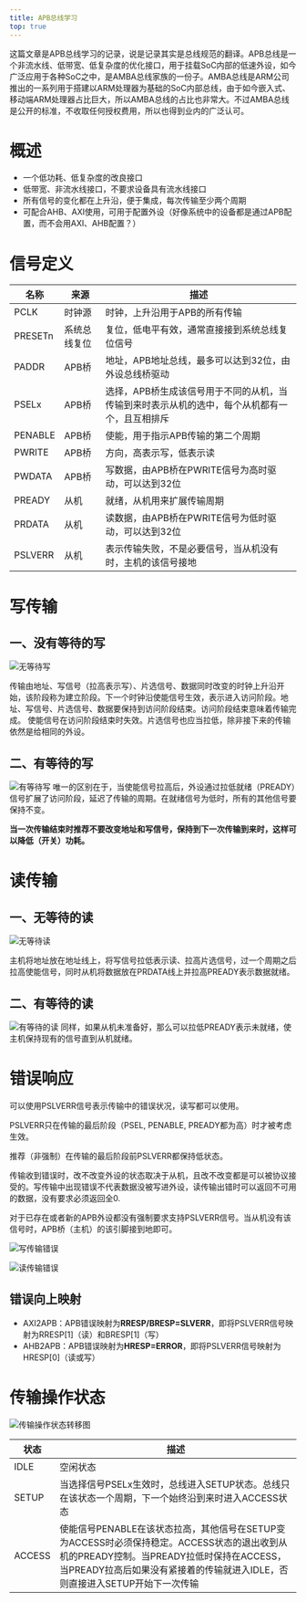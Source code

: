 ```yaml
---
title: APB总线学习
top: true
---
```

这篇文章是APB总线学习的记录，说是记录其实是总线规范的翻译。APB总线是一个非流水线、低带宽、低复杂度的优化接口，用于挂载SoC内部的低速外设，如今广泛应用于各种SoC之中，是AMBA总线家族的一份子。AMBA总线是ARM公司推出的一系列用于搭建以ARM处理器为基础的SoC内部总线，由于如今嵌入式、移动端ARM处理器占比巨大，所以AMBA总线的占比也非常大。不过AMBA总线是公开的标准，不收取任何授权费用，所以也得到业内的广泛认可。
<!--more-->

# 概述
* 一个低功耗、低复杂度的改良接口
* 低带宽、非流水线接口，不要求设备具有流水线接口
* 所有信号的变化都在上升沿，便于集成，每次传输至少两个周期
* 可配合AHB、AXI使用，可用于配置外设（好像系统中的设备都是通过APB配置，而不会用AXI、AHB配置？）

# 信号定义
| 名称    | 来源         | 描述                                                                                          |
| ------- | ------------ | --------------------------------------------------------------------------------------------- |
| PCLK    | 时钟源       | 时钟，上升沿用于APB的所有传输                                                                 |
| PRESETn | 系统总线复位 | 复位，低电平有效，通常直接接到系统总线复位信号                                                |
| PADDR   | APB桥        | 地址，APB地址总线，最多可以达到32位，由外设总线桥驱动                                         |
| PSELx   | APB桥        | 选择，APB桥生成该信号用于不同的从机，当传输到来时表示从机的选中，每个从机都有一个，且互相排斥 |
| PENABLE | APB桥        | 使能，用于指示APB传输的第二个周期                                                             |
| PWRITE  | APB桥        | 方向，高表示写，低表示读                                                                      |
| PWDATA  | APB桥        | 写数据，由APB桥在PWRITE信号为高时驱动，可以达到32位                                           |
| PREADY  | 从机         | 就绪，从机用来扩展传输周期                                                                    |
| PRDATA  | 从机         | 读数据，由APB桥在PWRITE信号为低时驱动，可以达到32位                                           |
| PSLVERR | 从机         | 表示传输失败，不是必要信号，当从机没有时，主机的该信号接地                                    |

# 写传输
## 一、没有等待的写
![无等待写](/img/APB/APB%E6%97%A0%E7%AD%89%E5%BE%85%E5%86%99.png "无等待写")

传输由地址、写信号（拉高表示写）、片选信号、数据同时改变的时钟上升沿开始，该阶段称为建立阶段。下一个时钟沿使能信号生效，表示进入访问阶段。地址、写信号、片选信号、数据要保持到访问阶段结束。访问阶段结束意味着传输完成。
使能信号在访问阶段结束时失效。片选信号也应当拉低，除非接下来的传输依然是给相同的外设。

## 二、有等待的写
![有等待写](/img/APB/APB%E6%9C%89%E7%AD%89%E5%BE%85%E5%86%99.png "有等待写")
唯一的区别在于，当使能信号拉高后，外设通过拉低就绪（PREADY）信号扩展了访问阶段，延迟了传输的周期。在就绪信号为低时，所有的其他信号要保持不变。

**当一次传输结束时推荐不要改变地址和写信号，保持到下一次传输到来时，这样可以降低（开关）功耗。**

# 读传输
## 一、无等待的读
![无等待读](/img/APB/APB%E6%97%A0%E7%AD%89%E5%BE%85%E8%AF%BB.png "无等待读")

主机将地址放在地址线上，将写信号拉低表示读、拉高片选信号，过一个周期之后拉高使能信号，同时从机将数据放在PRDATA线上并拉高PREADY表示数据就绪。

## 二、有等待的读
![有等待的读](/img/APB/APB%E6%9C%89%E7%AD%89%E5%BE%85%E8%AF%BB.png "有等待的读")
同样，如果从机未准备好，那么可以拉低PREADY表示未就绪，使主机保持现有的信号直到从机就绪。

# 错误响应

可以使用PSLVERR信号表示传输中的错误状况，读写都可以使用。

PSLVERR只在传输的最后阶段（PSEL, PENABLE, PREADY都为高）时才被考虑生效。

推荐（非强制）在传输的最后阶段前PSLVERR都保持低状态。

传输收到错误时，改不改变外设的状态取决于从机，且改不改变都是可以被协议接受的。写传输中出现错误不代表数据没被写进外设，读传输出错时可以返回不可用的数据，没有要求必须返回全0.

对于已存在或者新的APB外设都没有强制要求支持PSLVERR信号。当从机没有该信号时，APB桥（主机）的该引脚接到地即可。

![写传输错误](/img/APB/%E5%86%99%E4%BC%A0%E8%BE%93%E9%94%99%E8%AF%AF.png "写传输错误")

![读传输错误](/img/APB/%E8%AF%BB%E4%BC%A0%E8%BE%93%E9%94%99%E8%AF%AF.png "读传输错误")

## 错误向上映射
* AXI2APB：APB错误映射为**RRESP/BRESP=SLVERR**，即将PSLVERR信号映射为RRESP\[1\]（读）和BRESP\[1\]（写）
* AHB2APB：APB错误映射为**HRESP=ERROR**，即将PSLVERR信号映射为HRESP\[0\]（读或写）

# 传输操作状态
![传输操作状态转移图](/img/APB/%E4%BC%A0%E8%BE%93%E6%93%8D%E4%BD%9C%E7%8A%B6%E6%80%81%E8%BD%AC%E7%A7%BB%E5%9B%BE.png "传输操作状态转移图")

| 状态   | 描述                                                                                                                                                                                                                  |
| ------ | --------------------------------------------------------------------------------------------------------------------------------------------------------------------------------------------------------------------- |
| IDLE   | 空闲状态                                                                                                                                                                                                              |
| SETUP  | 当选择信号PSELx生效时，总线进入SETUP状态。总线只在该状态一个周期，下一个始终沿到来时进入ACCESS状态                                                                                                                    |
| ACCESS | 使能信号PENABLE在该状态拉高，其他信号在SETUP变为ACCESS时必须保持稳定。ACCESS状态的退出收到从机的PREADY控制。当PREADY拉低时保持在ACCESS，当PREADY拉高后如果没有紧接着的传输就进入IDLE，否则直接进入SETUP开始下一次传输 |
